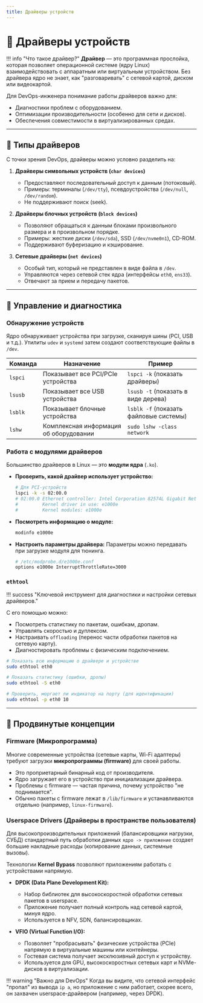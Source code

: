 ```yaml
---
title: Драйверы устройств
---
```


# 🚗 Драйверы устройств

!!! info "Что такое драйвер?"
    **Драйвер** — это программная прослойка, которая позволяет операционной системе (ядру Linux) взаимодействовать с аппаратным или виртуальным устройством. Без драйвера ядро не знает, как "разговаривать" с сетевой картой, диском или видеокартой.

Для DevOps-инженера понимание работы драйверов важно для:
- Диагностики проблем с оборудованием.
- Оптимизации производительности (особенно для сети и дисков).
- Обеспечения совместимости в виртуализированных средах.

---

## 🧱 Типы драйверов

С точки зрения DevOps, драйверы можно условно разделить на:

1.  **Драйверы символьных устройств (`char devices`)**
    - Предоставляют последовательный доступ к данным (потоковый).
    - Примеры: терминалы (`/dev/tty`), псевдоустройства (`/dev/null`, `/dev/random`).
    - Не поддерживают поиск (seek).

2.  **Драйверы блочных устройств (`block devices`)**
    - Позволяют обращаться к данным блоками произвольного размера и в произвольном порядке.
    - Примеры: жесткие диски (`/dev/sda`), SSD (`/dev/nvme0n1`), CD-ROM.
    - Поддерживают буферизацию и кэширование.

3.  **Сетевые драйверы (`net devices`)**
    - Особый тип, который не представлен в виде файла в `/dev`.
    - Управляются через сетевой стек ядра (интерфейсы `eth0`, `ens33`).
    - Отвечают за прием и передачу пакетов.

---

## 🧰 Управление и диагностика

### Обнаружение устройств

Ядро обнаруживает устройства при загрузке, сканируя шины (PCI, USB и т.д.). Утилиты `udev` и `systemd` затем создают соответствующие файлы в `/dev`.

| Команда | Назначение                               | Пример                               |
|---------|------------------------------------------|--------------------------------------|
| `lspci` | Показывает все PCI/PCIe устройства       | `lspci -k` (показать драйверы)       |
| `lsusb` | Показывает все USB устройства            | `lsusb -t` (показать в виде дерева)  |
| `lsblk` | Показывает блочные устройства            | `lsblk -f` (показать файловые системы)|
| `lshw`  | Комплексная информация об оборудовании   | `sudo lshw -class network`           |

### Работа с модулями драйверов

Большинство драйверов в Linux — это **модули ядра** (`.ko`).

- **Проверить, какой драйвер использует устройство:**
  ```bash
  # Для PCI-устройств
  lspci -k -s 02:00.0
  # 02:00.0 Ethernet controller: Intel Corporation 82574L Gigabit Network Connection
  #         Kernel driver in use: e1000e
  #         Kernel modules: e1000e
  ```

- **Посмотреть информацию о модуле:**
  ```bash
  modinfo e1000e
  ```

- **Настроить параметры драйвера:**
  Параметры можно передавать при загрузке модуля для тюнинга.
  ```bash
  # /etc/modprobe.d/e1000e.conf
  options e1000e InterruptThrottleRate=3000
  ```

### `ethtool`

!!! success "Ключевой инструмент для диагностики и настройки сетевых драйверов."

С его помощью можно:
- Посмотреть статистику по пакетам, ошибкам, дропам.
- Управлять скоростью и дуплексом.
- Настраивать `offloading` (перенос части обработки пакетов на сетевую карту).
- Диагностировать проблемы с физическим подключением.

```bash
# Показать всю информацию о драйвере и устройстве
sudo ethtool eth0

# Показать статистику (ошибки, дропы)
sudo ethtool -S eth0

# Проверить, моргает ли индикатор на порту (для идентификации)
sudo ethtool -p eth0 10
```

---

## 🚀 Продвинутые концепции

### Firmware (Микропрограмма)

Многие современные устройства (сетевые карты, Wi-Fi адаптеры) требуют загрузки **микропрограммы (firmware)** для своей работы.
- Это проприетарный бинарный код от производителя.
- Ядро загружает его в устройство при инициализации драйвера.
- Проблемы с firmware — частая причина, почему устройство "не поднимается".
- Обычно пакеты с firmware лежат в `/lib/firmware` и устанавливаются отдельно (например, `linux-firmware`).

### Userspace Drivers (Драйверы в пространстве пользователя)

Для высокопроизводительных приложений (балансировщики нагрузки, СУБД) стандартный путь обработки данных `ядро -> приложение` создает большие накладные расходы (копирование данных, системные вызовы).

Технологии **Kernel Bypass** позволяют приложениям работать с устройствами напрямую.

- **DPDK (Data Plane Development Kit):**
  - Набор библиотек для высокоскоростной обработки сетевых пакетов в userspace.
  - Приложение получает полный контроль над сетевой картой, минуя ядро.
  - Используется в NFV, SDN, балансировщиках.

- **VFIO (Virtual Function I/O):**
  - Позволяет "пробрасывать" физические устройства (PCIe) напрямую в виртуальные машины или контейнеры.
  - Гостевая система получает эксклюзивный доступ к устройству.
  - Используется для GPU, высокоскоростных сетевых карт и NVMe-дисков в виртуализации.

!!! warning "Важно для DevOps"
    Когда вы видите, что сетевой интерфейс "пропал" из вывода `ip a`, но приложение с ним работает, скорее всего, он захвачен userspace-драйвером (например, через DPDK).
